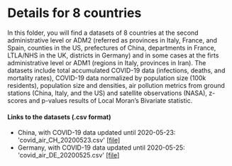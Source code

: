 # Details for 8 countries
In this folder, you will find a datasets of 8 countries at the second administrative level or ADM2 (referred as provinces in Italy, France, and Spain, counties in the US, prefectures of China, departments in France, LTLA/NHS in the UK, districts in Germany) and in some cases at the firts administrative level or ADM1 (regions in Italy, provinces in Iran).
The datasets include total accumulated COVID-19 data (infections, deaths, and mortality rates), COVID-19 data normalized by population size (100k residents), population size and densities, air pollution metrics from ground stations (China, Italy, and the US) and satellite observations (NASA), z-scores and p-values results of Local Moran’s Bivariate statistic.    
 
#### Links to the datasets (.csv format)
- China, with COVID-19 data updated until 2020-05-23: 'covid_air_CH_20200523.csv' [[file]](covid_air_CH_20200523.csv)
- Germany, with COVID-19 data updated until 2020-05-25: 'covid_air_DE_20200525.csv' [[file]](covid_air_DE_20200525.csv)

